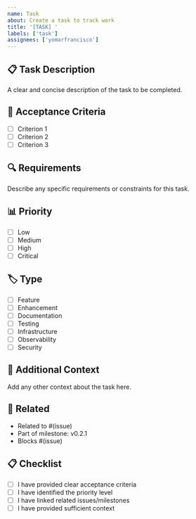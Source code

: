 ```yaml
---
name: Task
about: Create a task to track work
title: '[TASK] '
labels: ['task']
assignees: ['yomarfrancisco']
---
```


## 📋 Task Description

A clear and concise description of the task to be completed.

## 🎯 Acceptance Criteria

- [ ] Criterion 1
- [ ] Criterion 2
- [ ] Criterion 3

## 🔍 Requirements

Describe any specific requirements or constraints for this task.

## 📊 Priority

- [ ] Low
- [ ] Medium
- [ ] High
- [ ] Critical

## 🏷️ Type

- [ ] Feature
- [ ] Enhancement
- [ ] Documentation
- [ ] Testing
- [ ] Infrastructure
- [ ] Observability
- [ ] Security

## 📝 Additional Context

Add any other context about the task here.

## 🔗 Related

- Related to #(issue)
- Part of milestone: v0.2.1
- Blocks #(issue)

## 📋 Checklist

- [ ] I have provided clear acceptance criteria
- [ ] I have identified the priority level
- [ ] I have linked related issues/milestones
- [ ] I have provided sufficient context
